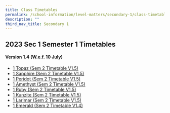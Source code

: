 ```yaml
---
title: Class Timetables
permalink: /school-information/level-matters/secondary-1/class-timetables/
description: ""
third_nav_title: Secondary 1
---
```

## 2023 Sec 1 Semester 1 Timetables

#### Version 1.4 (W.e.f. 10 July)
*    <a href="/files/Class%20Timetables/2023/Sem%202/V1_5/2023%20sem2%20s1t%20tt%20v1_5.pdf" target="_blank"> 1 Topaz (Sem 2 Timetable V1.5)</a>
*   <a href="/files/Class%20Timetables/2023/Sem%202/V1_5/2023%20sem2%20s1s%20tt%20v1_5.pdf" target="_blank"> 1 Sapphire (Sem 2 Timetable V1.5)</a>
*   <a href="/files/Class%20Timetables/2023/Sem%202/V1_5/2023%20sem2%20s1p%20tt%20v1_5.pdf" target="_blank"> 1 Peridot (Sem 2 Timetable V1.5)</a>
*  <a href="/files/Class%20Timetables/2023/Sem%202/V1_5/2023%20sem2%20s1a%20tt%20v1_5.pdf" target="_blank"> 1 Amethyst (Sem 2 Timetable V1.5)</a>
*  <a href="/files/Class%20Timetables/2023/Sem%202/V1_5/2023%20sem2%20s1r%20tt%20v1_5.pdf" target="_blank"> 1 Ruby (Sem 2 Timetable V1.5)</a>
*  <a href="/files/Class%20Timetables/2023/Sem%202/V1_5/2023%20sem2%20s1k%20tt%20v1_5.pdf" target="_blank"> 1 Kunzite (Sem 2 Timetable V1.5)</a>
*  <a href="/files/Class%20Timetables/2023/Sem%202/V1_5/2023%20sem2%20s1l%20tt%20v1_5.pdf" target="_blank"> 1 Larimar (Sem 2 Timetable V1.5)</a>
*  <a href="/files/Class%20Timetables/2023/Sem%202/V1_5/2023%20sem2%20s1e%20tt%20v1_5.pdf" target="_blank"> 1 Emerald (Sem 2 Timetable V1.4)</a>
